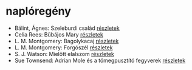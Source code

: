 # naplóregény

- Bálint, Ágnes: Szeleburdi család [részletek](_details/%7Bopf.creator%7D.md#id_161)
- Celia Rees: Bűbájos Mary [részletek](_details/%7Bopf.creator%7D.md#id_979)
- L. M. Montgomery: Bagolykacaj [részletek](_details/%7Bopf.creator%7D.md#id_495)
- L. M. Montgomery: Forgószél [részletek](_details/%7Bopf.creator%7D.md#id_496)
- S. J. Watson: Mielőtt elalszom [részletek](_details/%7Bopf.creator%7D.md#id_994)
- Sue Townsend: Adrian Mole és a tömegpusztító fegyverek [részletek](_details/%7Bopf.creator%7D.md#id_1456)